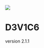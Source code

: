 <img src="https://cdn.discordapp.com/attachments/752719041025540127/1016284855849455647/img.png?width=955&height=464">

# D3V1C6

version 2.1.1
